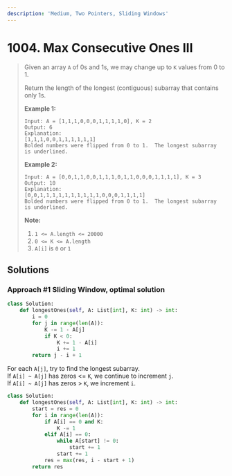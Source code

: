 ```yaml
---
description: 'Medium, Two Pointers, Sliding Windows'
---
```


# 1004. Max Consecutive Ones III

> Given an array `A` of 0s and 1s, we may change up to `K` values from 0 to 1.
>
> Return the length of the longest \(contiguous\) subarray that contains only 1s. 
>
> **Example 1:**
>
> ```text
> Input: A = [1,1,1,0,0,0,1,1,1,1,0], K = 2
> Output: 6
> Explanation: 
> [1,1,1,0,0,1,1,1,1,1,1]
> Bolded numbers were flipped from 0 to 1.  The longest subarray is underlined.
> ```
>
> **Example 2:**
>
> ```text
> Input: A = [0,0,1,1,0,0,1,1,1,0,1,1,0,0,0,1,1,1,1], K = 3
> Output: 10
> Explanation: 
> [0,0,1,1,1,1,1,1,1,1,1,1,0,0,0,1,1,1,1]
> Bolded numbers were flipped from 0 to 1.  The longest subarray is underlined.
> ```
>
> **Note:**
>
> 1. `1 <= A.length <= 20000`
> 2. `0 <= K <= A.length`
> 3. `A[i]` is `0` or `1`

## Solutions

### Approach \#1 Sliding Window, optimal solution

```python
class Solution:
    def longestOnes(self, A: List[int], K: int) -> int:
        i = 0
        for j in range(len(A)):
            K -= 1 - A[j]
            if K < 0:
                K += 1 - A[i]
                i += 1
        return j - i + 1
```

For each `A[j]`, try to find the longest subarray.  
If `A[i] ~ A[j]` has zeros &lt;= `K`, we continue to increment `j`.  
If `A[i] ~ A[j]` has zeros &gt; `K`, we increment `i`.

```python
class Solution:
    def longestOnes(self, A: List[int], K: int) -> int:
        start = res = 0
        for i in range(len(A)):
            if A[i] == 0 and K:
                K -= 1
            elif A[i] == 0:
                while A[start] != 0:
                    start += 1
                start += 1
            res = max(res, i - start + 1)
        return res
```

